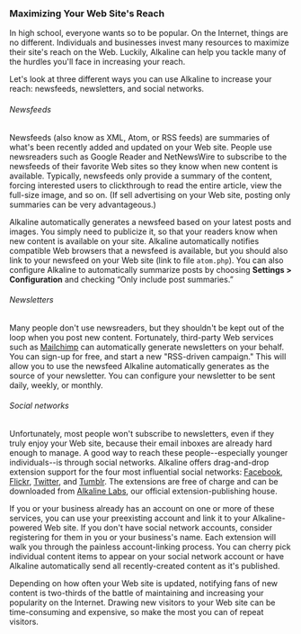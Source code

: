 ### Maximizing Your Web Site's Reach

In high school, everyone wants so to be popular. On the Internet, things are no different. Individuals and businesses invest many resources to maximize their site's reach on the Web. Luckily, Alkaline can help you tackle many of the hurdles you'll face in increasing your reach.

Let's look at three different ways you can use Alkaline to increase your reach: newsfeeds, newsletters, and social networks.

###### Newsfeeds

Newsfeeds (also know as XML, Atom, or RSS feeds) are summaries of what's been recently added and updated on your Web site. People use newsreaders such as Google Reader and NetNewsWire to subscribe to the newsfeeds of their favorite Web sites so they know when new content is available. Typically, newsfeeds only provide a summary of the content, forcing interested users to clickthrough to read the entire article, view the full-size image, and so on. (If sell advertising on your Web site, posting only summaries can be very advantageous.)

Alkaline automatically generates a newsfeed based on your latest posts and images. You simply need to publicize it, so that your readers know when new content is available on your site. Alkaline automatically notifies compatible Web browsers that a newsfeed is available, but you should also link to your newsfeed on your Web site (link to file `atom.php`). You can also configure Alkaline to automatically summarize posts by choosing **Settings > Configuration** and checking “Only include post summaries.”

###### Newsletters

Many people don't use newsreaders, but they shouldn't be kept out of the loop when you post new content. Fortunately, third-party Web services such as [Mailchimp](http://www.mailchimp.com) can automatically generate newsletters on your behalf. You can sign-up for free, and start a new "RSS-driven campaign." This will allow you to use the newsfeed Alkaline automatically generates as the source of your newsletter. You can configure your newsletter to be sent daily, weekly, or monthly.

###### Social networks

Unfortunately, most people won't subscribe to newsletters, even if they truly enjoy your Web site, because their email inboxes are already hard enough to manage. A good way to reach these people--especially younger individuals--is through social networks. Alkaline offers drag-and-drop extension support for the four most influential social networks: [Facebook](http://www.facebook.com/), [Flickr](http://www.flickr.com/), [Twitter](http://www.twitter.com/), and [Tumblr](http://www.tumblr.com/). The extensions are free of charge and can be downloaded from [Alkaline Labs](http://www.alkalinelabs.com), our official extension-publishing house.

If you or your business already has an account on one or more of these services, you can use your preexisting account and link it to your Alkaline-powered Web site. If you don't have social network accounts, consider registering for them in you or your business's name. Each extension will walk you through the painless account-linking process. You can cherry pick individual content items to appear on your social network account or have Alkaline automatically send all recently-created content as it's published.

Depending on how often your Web site is updated, notifying fans of new content is two-thirds of the battle of maintaining and increasing your popularity on the Internet. Drawing new visitors to your Web site can be time-consuming and expensive, so make the most you can of repeat visitors.